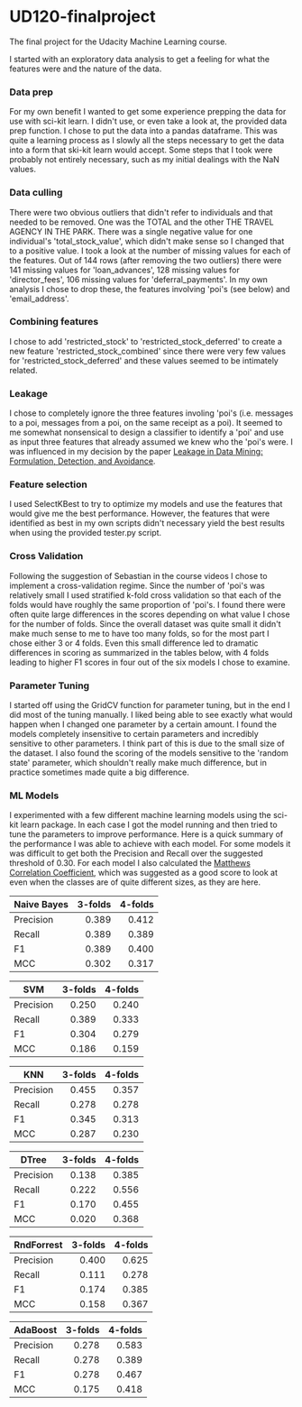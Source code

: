 # UD120-finalproject
The final project for the Udacity Machine Learning course.

I started with an exploratory data analysis to get a feeling for what the features were and the nature of the data.

### Data prep
For my own benefit I wanted to get some experience prepping the data for use with sci-kit learn. I didn't use, or even take a look at, the provided data prep function. I chose to put the data into a pandas dataframe. This was quite a learning process as I slowly all the steps necessary to get the data into a form that ski-kit learn would accept. Some steps that I took were probably not entirely necessary, such as my initial dealings with the NaN values.

### Data culling
There were two obvious outliers that didn't refer to individuals and that needed to be removed. One was the TOTAL and the other THE TRAVEL AGENCY IN THE PARK. There was a single negative value for one individual's 'total_stock_value', which didn't make sense so I changed that to a positive value. I took a look at the number of missing values for each of the features. Out of 144 rows (after removing the two outliers) there were 141 missing values for 'loan_advances', 128 missing values for 'director_fees', 106 missing values for 'deferral_payments'. In my own analysis I chose to drop these, the features involving 'poi's (see below) and 'email_address'.

### Combining features
I chose to add 'restricted_stock' to 'restricted_stock_deferred' to create a new feature 'restricted_stock_combined' since there were very few values for 'restricted_stock_deferred' and these values seemed to be intimately related.

### Leakage
I chose to completely ignore the three features involing 'poi's (i.e. messages to a poi, messages from a poi, on the same receipt as a poi). It seemed to me somewhat nonsensical to design a classifier to identify a 'poi' and use as input three features that already assumed we knew who the 'poi's were. I was influenced in my decision by the paper [Leakage in Data Mining: Formulation, Detection, and Avoidance](http://goo.gl/PyRkQy).

### Feature selection
I used SelectKBest to try to optimize my models and use the features that would give me the best performance. However, the features that were identified as best in my own scripts didn't necessary yield the best results when using the provided tester.py script.

### Cross Validation
Following the suggestion of Sebastian in the course videos I chose to implement a cross-validation regime. Since the number of 'poi's was relatively small I used stratified k-fold cross validation so that each of the folds would have roughly the same proportion of 'poi's. I found there were often quite large differences in the scores depending on what value I chose for the number of folds. Since the overall dataset was quite small it didn't make much sense to me to have too many folds, so for the most part I chose either 3 or 4 folds. Even this small difference led to dramatic differences in scoring as summarized in the tables below, with 4 folds leading to higher F1 scores in four out of the six models I chose to examine.

### Parameter Tuning
I started off using the GridCV function for parameter tuning, but in the end I did most of the tuning manually. I liked being able to see exactly what would happen when I changed one parameter by a certain amount. I found the models completely insensitive to certain parameters and incredibly sensitive to other parameters. I think part of this is due to the small size of the dataset. I also found the scoring of the models sensitive to the 'random state' parameter, which shouldn't really make much difference, but in practice sometimes made quite a big difference.

### ML Models
I experimented with a few different machine learning models using the sci-kit learn package. In each case I got the model running and then tried to tune the parameters to improve performance. Here is a quick summary of the performance I was able to achieve with each model. For some models it was difficult to get both the Precision and Recall over the suggested threshold of 0.30. For each model I also calculated the [Matthews Correlation Coefficient](https://en.wikipedia.org/wiki/Matthews_correlation_coefficient), which was suggested as a good score to look at even when the classes are of quite different sizes, as they are here.

| Naive Bayes   | 3-folds       | 4-folds       |
| ------------- | -------------:| -------------:|
| Precision     | 0.389         | 0.412         |
| Recall        | 0.389         | 0.389         |
| F1            | 0.389         | 0.400         |
| MCC           | 0.302         | 0.317         |

| SVM           | 3-folds       | 4-folds       |
| ------------- | -------------:| -------------:|
| Precision     | 0.250         | 0.240         |
| Recall        | 0.389         | 0.333         |
| F1            | 0.304         | 0.279        |
| MCC           | 0.186         | 0.159         |

| KNN           | 3-folds       | 4-folds       |
| ------------- | -------------:| -------------:|
| Precision     | 0.455         | 0.357         |
| Recall        | 0.278         | 0.278         |
| F1            | 0.345         | 0.313         |
| MCC           | 0.287         | 0.230         |

| DTree         | 3-folds       | 4-folds       |
| ------------- | -------------:| -------------:|
| Precision     | 0.138         | 0.385         |
| Recall        | 0.222         | 0.556         |
| F1            | 0.170         | 0.455         |
| MCC           | 0.020         | 0.368         |

| RndForrest    | 3-folds       | 4-folds       |
| ------------- | -------------:| -------------:|
| Precision     | 0.400         | 0.625         |
| Recall        | 0.111         | 0.278         |
| F1            | 0.174         | 0.385         |
| MCC           | 0.158         | 0.367         |

| AdaBoost      | 3-folds       | 4-folds       |
| ------------- | -------------:| -------------:|
| Precision     | 0.278         | 0.583         |
| Recall        | 0.278         | 0.389         |
| F1            | 0.278         | 0.467         |
| MCC           | 0.175         | 0.418         |
